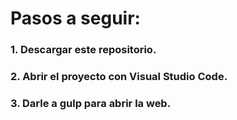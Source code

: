 # Pasos a seguir:

###  1. Descargar este repositorio.
###  2. Abrir el proyecto con Visual Studio Code.
### 3. Darle a gulp para abrir la web.
